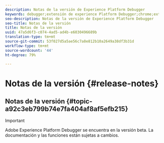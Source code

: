```yaml
---
description: Notas de la versión de Experience Platform Debugger
keywords: debugger;extensión de experience Platform Debugger;chrome;extensión;notas de la versión
seo-description: Notas de la versión de Experience Platform Debugger
seo-title: Notas de la versión
title: Notas de la versión
uuid: 47a5d6f3-c074-4ad5-ad4b-e6030496689b
translation-type: tm+mt
source-git-commit: 53f027d5a5ae56c7a8e812b10a2649a38df3b31d
workflow-type: tm+mt
source-wordcount: '44'
ht-degree: 79%

---
```



# Notas de la versión {#release-notes}

## Notas de la versión {#topic-a92c3eb799b74e7fa404af8af5efb215}

>[!IMPORTANT]
>
>Adobe Experience Platform Debugger se encuentra en la versión beta. La documentación y las funciones están sujetas a cambios.
